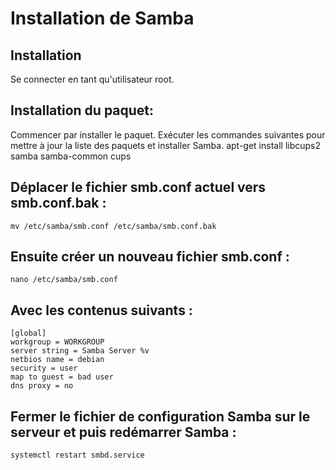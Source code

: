 # Installation de Samba 

## Installation 
Se connecter en tant qu'utilisateur root.
 
## Installation du paquet:
Commencer par installer le paquet. Exécuter les commandes suivantes pour mettre à jour la liste des paquets et installer Samba.
    apt-get install libcups2 samba samba-common cups

## Déplacer le fichier smb.conf actuel vers smb.conf.bak : 
    mv /etc/samba/smb.conf /etc/samba/smb.conf.bak

## Ensuite créer un nouveau fichier smb.conf : 
    nano /etc/samba/smb.conf

## Avec les contenus suivants :
    [global]
    workgroup = WORKGROUP
    server string = Samba Server %v
    netbios name = debian
    security = user
    map to guest = bad user
    dns proxy = no

## Fermer le fichier de configuration Samba sur le serveur et puis redémarrer Samba :
    systemctl restart smbd.service

